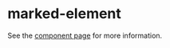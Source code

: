 marked-element
==============

See the [component page](https://polymer.github.io/marked-element) for more information.